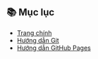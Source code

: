 ## 📚 Mục lục

- [Trang chính](readme.md)
- [Hướng dẫn Git](gitCredential.md)
- [Hướng dẫn GitHub Pages](github-pages.md)
